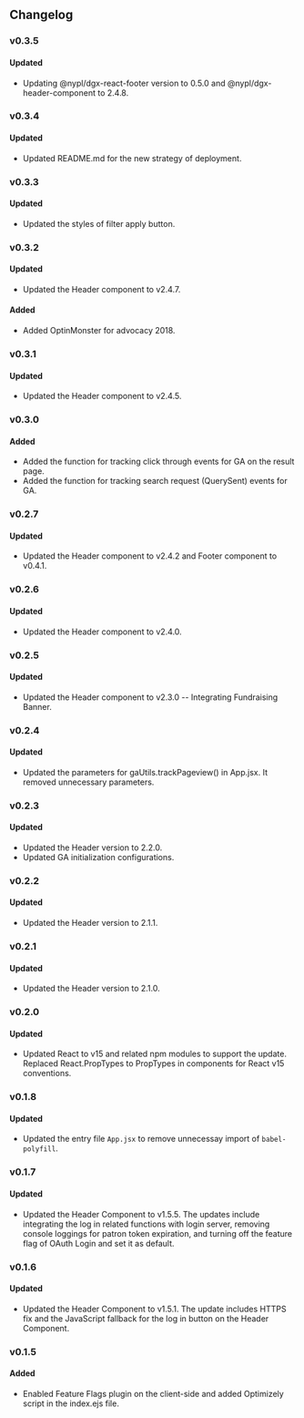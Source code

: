 ## Changelog

### v0.3.5
#### Updated
- Updating @nypl/dgx-react-footer version to 0.5.0 and @nypl/dgx-header-component to 2.4.8.

### v0.3.4
#### Updated
- Updated README.md for the new strategy of deployment.

### v0.3.3
#### Updated
- Updated the styles of filter apply button.

### v0.3.2
#### Updated
- Updated the Header component to v2.4.7.
#### Added
- Added OptinMonster for advocacy 2018.

### v0.3.1
#### Updated
- Updated the Header component to v2.4.5.

### v0.3.0
#### Added
- Added the function for tracking click through events for GA on the result page.
- Added the function for tracking search request (QuerySent) events for GA.

### v0.2.7
#### Updated
- Updated the Header component to v2.4.2 and Footer component to v0.4.1.

### v0.2.6
#### Updated
- Updated the Header component to v2.4.0.

### v0.2.5
#### Updated
- Updated the Header component to v2.3.0 -- Integrating Fundraising Banner.

### v0.2.4
#### Updated
- Updated the parameters for gaUtils.trackPageview() in App.jsx. It removed unnecessary parameters.

### v0.2.3
#### Updated
- Updated the Header version to 2.2.0.
- Updated GA initialization configurations.

### v0.2.2
#### Updated
- Updated the Header version to 2.1.1.

### v0.2.1
#### Updated
- Updated the Header version to 2.1.0.

### v0.2.0
#### Updated
- Updated React to v15 and related npm modules to support the update. Replaced React.PropTypes to PropTypes in components for React v15 conventions.

### v0.1.8
#### Updated
- Updated the entry file `App.jsx` to remove unnecessay import of `babel-polyfill`.

### v0.1.7
#### Updated
- Updated the Header Component to v1.5.5. The updates include integrating the log in related functions with login server, removing console loggings for patron token expiration, and turning off the feature flag of OAuth Login and set it as default.

### v0.1.6
#### Updated
- Updated the Header Component to v1.5.1. The update includes HTTPS fix and the JavaScript fallback for the log in button on the Header Component.

### v0.1.5
#### Added
- Enabled Feature Flags plugin on the client-side and added Optimizely script in the index.ejs file.
